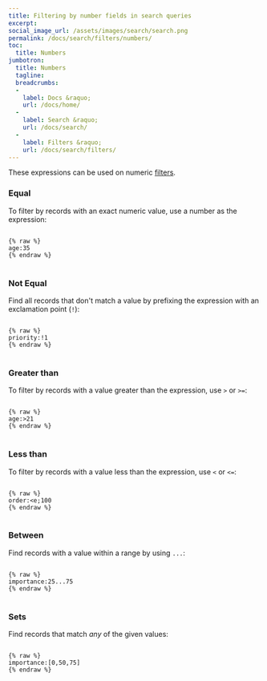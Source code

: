 ```yaml
---
title: Filtering by number fields in search queries
excerpt:
social_image_url: /assets/images/search/search.png
permalink: /docs/search/filters/numbers/
toc:
  title: Numbers
jumbotron:
  title: Numbers
  tagline: 
  breadcrumbs:
  -
    label: Docs &raquo;
    url: /docs/home/
  -
    label: Search &raquo;
    url: /docs/search/
  -
    label: Filters &raquo;
    url: /docs/search/filters/
---
```


These expressions can be used on numeric [filters](/docs/search/filters/).

### Equal

To filter by records with an exact numeric value, use a number as the expression:

<pre>
<code class="language-text">
{% raw %}
age:35
{% endraw %}
</code>
</pre>

### Not Equal

Find all records that don't match a value by prefixing the expression with an exclamation point (`!`):

<pre>
<code class="language-text">
{% raw %}
priority:!1
{% endraw %}
</code>
</pre>

### Greater than

To filter by records with a value greater than the expression, use `>` or `>=`:

<pre>
<code class="language-text">
{% raw %}
age:&gt;21
{% endraw %}
</code>
</pre>

### Less than

To filter by records with a value less than the expression, use `<` or `<=`:

<pre>
<code class="language-text">
{% raw %}
order:&lte;100
{% endraw %}
</code>
</pre>

### Between

Find records with a value within a range by using `...`:

<pre>
<code class="language-text">
{% raw %}
importance:25...75
{% endraw %}
</code>
</pre>

### Sets

Find records that match _any_ of the given values:

<pre>
<code class="language-text">
{% raw %}
importance:[0,50,75]
{% endraw %}
</code>
</pre>
